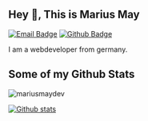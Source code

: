 ## Hey 👋, This is Marius May
[![Email Badge](https://img.shields.io/badge/-Email-c14438?style=flat&logo=maildotru&logoColor=white&link=mailto:developer@mariusmay.de)](mailto:developer@mariusmay.de) [![Github Badge](https://img.shields.io/badge/-mariusmaydev-grey?style=flat&logo=github&logoColor=white&link=https://github.com/mariusmaydev/)](https://www.github.com/mariusmaydev/) <p align='left'>I am a webdeveloper from germany.</p>
## Some of my Github Stats
<p align=left> <img src=https://komarev.com/ghpvc/?username=mariusmaydev alt=mariusmaydev /> </p>

[![Github stats](https://github-readme-stats.vercel.app/api?username=mariusmaydev&show_icons=true&include_all_commits=true&count_private=true)](https://github.com/mariusmaydev/github-readme-stats)
